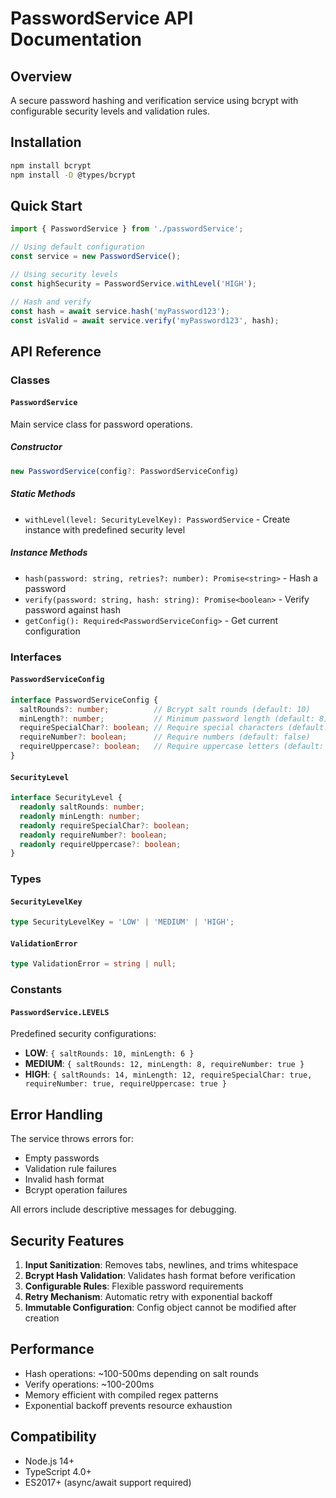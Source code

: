 # PasswordService API Documentation

## Overview
A secure password hashing and verification service using bcrypt with configurable security levels and validation rules.

## Installation
```bash
npm install bcrypt
npm install -D @types/bcrypt
```

## Quick Start
```typescript
import { PasswordService } from './passwordService';

// Using default configuration
const service = new PasswordService();

// Using security levels
const highSecurity = PasswordService.withLevel('HIGH');

// Hash and verify
const hash = await service.hash('myPassword123');
const isValid = await service.verify('myPassword123', hash);
```

## API Reference

### Classes

#### `PasswordService`
Main service class for password operations.

##### Constructor
```typescript
new PasswordService(config?: PasswordServiceConfig)
```

##### Static Methods
- `withLevel(level: SecurityLevelKey): PasswordService` - Create instance with predefined security level

##### Instance Methods
- `hash(password: string, retries?: number): Promise<string>` - Hash a password
- `verify(password: string, hash: string): Promise<boolean>` - Verify password against hash
- `getConfig(): Required<PasswordServiceConfig>` - Get current configuration

### Interfaces

#### `PasswordServiceConfig`
```typescript
interface PasswordServiceConfig {
  saltRounds?: number;          // Bcrypt salt rounds (default: 10)
  minLength?: number;           // Minimum password length (default: 8)
  requireSpecialChar?: boolean; // Require special characters (default: false)
  requireNumber?: boolean;      // Require numbers (default: false)
  requireUppercase?: boolean;   // Require uppercase letters (default: false)
}
```

#### `SecurityLevel`
```typescript
interface SecurityLevel {
  readonly saltRounds: number;
  readonly minLength: number;
  readonly requireSpecialChar?: boolean;
  readonly requireNumber?: boolean;
  readonly requireUppercase?: boolean;
}
```

### Types

#### `SecurityLevelKey`
```typescript
type SecurityLevelKey = 'LOW' | 'MEDIUM' | 'HIGH';
```

#### `ValidationError`
```typescript
type ValidationError = string | null;
```

### Constants

#### `PasswordService.LEVELS`
Predefined security configurations:

- **LOW**: `{ saltRounds: 10, minLength: 6 }`
- **MEDIUM**: `{ saltRounds: 12, minLength: 8, requireNumber: true }`
- **HIGH**: `{ saltRounds: 14, minLength: 12, requireSpecialChar: true, requireNumber: true, requireUppercase: true }`

## Error Handling

The service throws errors for:
- Empty passwords
- Validation rule failures
- Invalid hash format
- Bcrypt operation failures

All errors include descriptive messages for debugging.

## Security Features

1. **Input Sanitization**: Removes tabs, newlines, and trims whitespace
2. **Bcrypt Hash Validation**: Validates hash format before verification
3. **Configurable Rules**: Flexible password requirements
4. **Retry Mechanism**: Automatic retry with exponential backoff
5. **Immutable Configuration**: Config object cannot be modified after creation

## Performance

- Hash operations: ~100-500ms depending on salt rounds
- Verify operations: ~100-200ms
- Memory efficient with compiled regex patterns
- Exponential backoff prevents resource exhaustion

## Compatibility

- Node.js 14+
- TypeScript 4.0+
- ES2017+ (async/await support required)